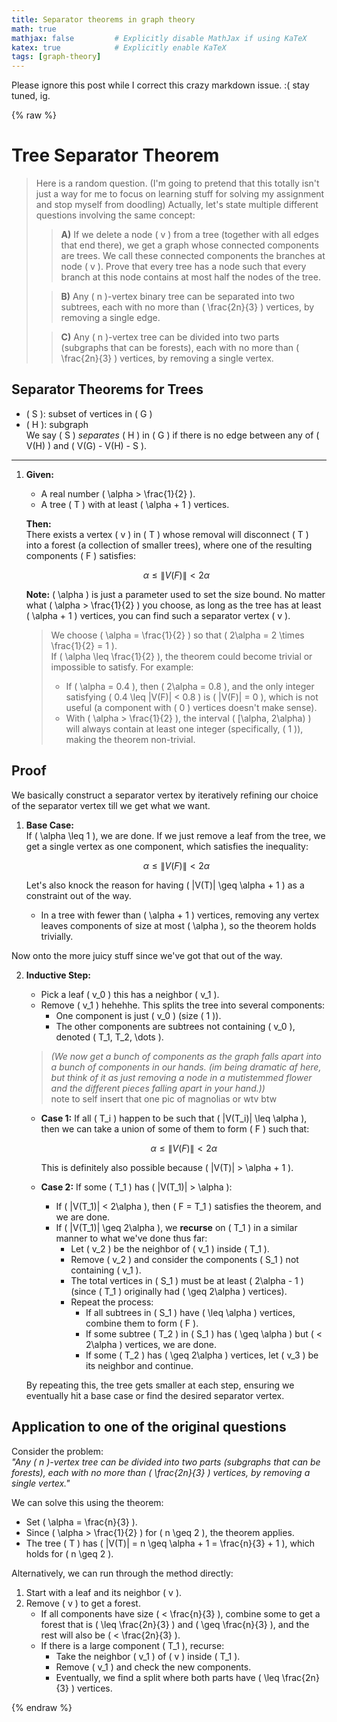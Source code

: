 ```yaml
---
title: Separator theorems in graph theory
math: true
mathjax: false         # Explicitly disable MathJax if using KaTeX
katex: true            # Explicitly enable KaTeX
tags: [graph-theory]
---
```


Please ignore this post while I correct this crazy markdown issue. :( stay tuned, ig.

{% raw %}
# Tree Separator Theorem

> Here is a random question. (I'm going to pretend that this totally isn't just a way for me to focus on learning stuff for solving my assignment and stop myself from doodling) Actually, let's state multiple different questions involving the same concept:
>
>> **A)** If we delete a node \( v \) from a tree (together with all edges that end there), we get a graph whose connected components are trees. We call these connected components the branches at node \( v \). Prove that every tree has a node such that every branch at this node contains at most half the nodes of the tree.
>
>> **B)** Any \( n \)-vertex binary tree can be separated into two subtrees, each with no more than \( \frac{2n}{3} \) vertices, by removing a single edge.
>
>> **C)** Any \( n \)-vertex tree can be divided into two parts (subgraphs that can be forests), each with no more than \( \frac{2n}{3} \) vertices, by removing a single vertex.

## Separator Theorems for Trees

- \( S \): subset of vertices in \( G \)
- \( H \): subgraph  
We say \( S \) *separates* \( H \) in \( G \) if there is no edge between any of \( V(H) \) and \( V(G) - V(H) - S \).

---

1. **Given:**
   - A real number \( \alpha > \frac{1}{2} \).
   - A tree \( T \) with at least \( \alpha + 1 \) vertices.  
   
   **Then:**  
   There exists a vertex \( v \) in \( T \) whose removal will disconnect \( T \) into a forest (a collection of smaller trees), where one of the resulting components \( F \) satisfies:

   $$
   \alpha \leq \|V(F)\| < 2\alpha
   $$

   **Note:** \( \alpha \) is just a parameter used to set the size bound. No matter what \( \alpha > \frac{1}{2} \) you choose, as long as the tree has at least \( \alpha + 1 \) vertices, you can find such a separator vertex \( v \).

   > We choose \( \alpha = \frac{1}{2} \) so that \( 2\alpha = 2 \times \frac{1}{2} = 1 \).  
   > If \( \alpha \leq \frac{1}{2} \), the theorem could become trivial or impossible to satisfy. For example:  
   > - If \( \alpha = 0.4 \), then \( 2\alpha = 0.8 \), and the only integer satisfying \( 0.4 \leq \|V(F)\| < 0.8 \) is \( \|V(F)\| = 0 \), which is not useful (a component with \( 0 \) vertices doesn't make sense).  
   > - With \( \alpha > \frac{1}{2} \), the interval \( [\alpha, 2\alpha) \) will always contain at least one integer (specifically, \( 1 \)), making the theorem non-trivial.

## Proof

We basically construct a separator vertex by iteratively refining our choice of the separator vertex till we get what we want. 

1. **Base Case:**  
   If \( \alpha \leq 1 \), we are done. If we just remove a leaf from the tree, we get a single vertex as one component, which satisfies the inequality:

   $$
   \alpha \leq \|V(F)\| < 2\alpha
   $$

   Let's also knock the reason for having \( \|V(T)\| \geq \alpha + 1 \) as a constraint out of the way. 
   - In a tree with fewer than \( \alpha + 1 \) vertices, removing any vertex leaves components of size at most \( \alpha \), so the theorem holds trivially.

Now onto the more juicy stuff since we've got that out of the way. 

2. **Inductive Step:**  
   - Pick a leaf \( v_0 \) this has a neighbor \( v_1 \). 
   - Remove \( v_1 \) hehehhe. This splits the tree into several components:
     - One component is just \( v_0 \) (size \( 1 \)).  
     - The other components are subtrees not containing \( v_0 \), denoted \( T_1, T_2, \dots \).  

   > *(We now get a bunch of components as the graph falls apart into a bunch of components in our hands. (im being dramatic af here, but think of it as just removing a node in a mutistemmed flower and the different pieces falling apart in your hand.))*  
   > note to self insert that one pic of magnolias or wtv btw 

   - **Case 1:** If all \( T_i \) happen to be such that \( \|V(T_i)\| \leq \alpha \), then we can take a union of some of them to form \( F \) such that:

     $$
     \alpha \leq \|V(F)\| < 2\alpha
     $$

     This is definitely also possible because \( \|V(T)\| > \alpha + 1 \).  

   - **Case 2:** If some \( T_1 \) has \( \|V(T_1)\| > \alpha \):  
     - If \( \|V(T_1)\| < 2\alpha \), then \( F = T_1 \) satisfies the theorem, and we are done.  
     - If \( \|V(T_1)\| \geq 2\alpha \), we **recurse** on \( T_1 \) in a similar manner to what we've done thus far:  
       - Let \( v_2 \) be the neighbor of \( v_1 \) inside \( T_1 \).  
       - Remove \( v_2 \) and consider the components \( S_1 \) not containing \( v_1 \).  
       - The total vertices in \( S_1 \) must be at least \( 2\alpha - 1 \) (since \( T_1 \) originally had \( \geq 2\alpha \) vertices).  
       - Repeat the process:  
         - If all subtrees in \( S_1 \) have \( \leq \alpha \) vertices, combine them to form \( F \).  
         - If some subtree \( T_2 \) in \( S_1 \) has \( \geq \alpha \) but \( < 2\alpha \) vertices, we are done.  
         - If some \( T_2 \) has \( \geq 2\alpha \) vertices, let \( v_3 \) be its neighbor and continue.  

   By repeating this, the tree gets smaller at each step, ensuring we eventually hit a base case or find the desired separator vertex.  

## Application to one of the original questions

Consider the problem:  
*"Any \( n \)-vertex tree can be divided into two parts (subgraphs that can be forests), each with no more than \( \frac{2n}{3} \) vertices, by removing a single vertex."*

We can solve this using the theorem:  
- Set \( \alpha = \frac{n}{3} \).  
- Since \( \alpha > \frac{1}{2} \) for \( n \geq 2 \), the theorem applies.  
- The tree \( T \) has \( \|V(T)\| = n \geq \alpha + 1 = \frac{n}{3} + 1 \), which holds for \( n \geq 2 \).  

Alternatively, we can run through the method directly:  
1. Start with a leaf and its neighbor \( v \).  
2. Remove \( v \) to get a forest.  
   - If all components have size \( < \frac{n}{3} \), combine some to get a forest that is \( \leq \frac{2n}{3} \) and \( \geq \frac{n}{3} \), and the rest will also be \( < \frac{2n}{3} \).  
   - If there is a large component \( T_1 \), recurse:  
     - Take the neighbor \( v_1 \) of \( v \) inside \( T_1 \).  
     - Remove \( v_1 \) and check the new components.  
     - Eventually, we find a split where both parts have \( \leq \frac{2n}{3} \) vertices.
    
{% endraw %}
